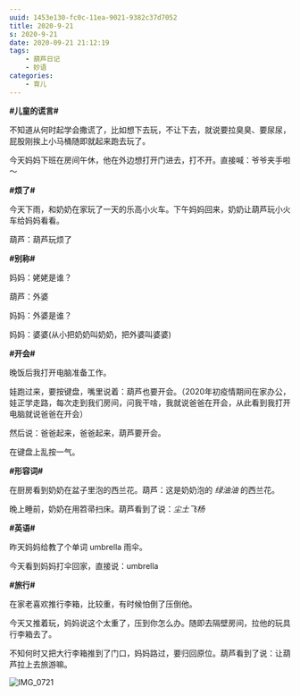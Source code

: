```yaml
---
uuid: 1453e130-fc0c-11ea-9021-9382c37d7052
title: 2020-9-21
s: 2020-9-21
date: 2020-09-21 21:12:19
tags:
	- 葫芦日记
	- 妙语
categories:
	- 育儿
---
```




**\#儿童的谎言\#**

不知道从何时起学会撒谎了，比如想下去玩，不让下去，就说要拉臭臭、要尿尿，屁股刚挨上小马桶随即就起来跑去玩了。

今天妈妈下班在房间午休，他在外边想打开门进去，打不开。直接喊：爷爷夹手啦～



**\#烦了\#**

今天下雨，和奶奶在家玩了一天的乐高小火车。下午妈妈回来，奶奶让葫芦玩小火车给妈妈看看。

葫芦：葫芦玩烦了



**\#别称\#**

妈妈：姥姥是谁？

葫芦：外婆

妈妈：外婆是谁？

妈妈：婆婆(从小把奶奶叫奶奶，把外婆叫婆婆)



**\#开会\#**

晚饭后我打开电脑准备工作。

娃跑过来，要按键盘，嘴里说着：葫芦也要开会。（2020年初疫情期间在家办公，娃正学走路，每次走到我们房间，问我干啥，我就说爸爸在开会，从此看到我打开电脑就说爸爸在开会）

然后说：爸爸起来，爸爸起来，葫芦要开会。

在键盘上乱按一气。



**\#形容词\#**

在厨房看到奶奶在盆子里泡的西兰花。葫芦：这是奶奶泡的 *绿油油* 的西兰花。

晚上睡前，奶奶在用笤帚扫床。葫芦看到了说：*尘土飞杨*



**\#英语\#**

昨天妈妈给教了个单词 umbrella 雨伞。

今天看到妈妈打伞回家，直接说：umbrella



**\#旅行\#**

在家老喜欢推行李箱，比较重，有时候怕倒了压倒他。

今天又推着玩，妈妈说这个太重了，压到你怎么办。随即去隔壁房间，拉他的玩具行李箱去了。

不知何时又把大行李箱推到了门口，妈妈路过，要归回原位。葫芦看到了说：让葫芦拉上去旅游嘛。



![IMG_0721](http://blog-assets.liupei.xin/assets/2020-9-21/IMG_0721.jpg-public)
